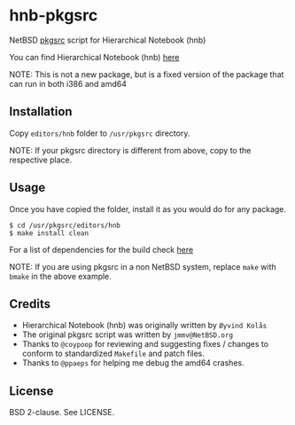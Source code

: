 hnb-pkgsrc
==========

NetBSD [pkgsrc][3] script for Hierarchical Notebook (hnb)

You can find Hierarchical Notebook (hnb) [here][1]

NOTE: This is not a new package, but is a fixed version of the package that can
run in both i386 and amd64

Installation
------------

Copy `editors/hnb` folder to `/usr/pkgsrc` directory.

NOTE: If your pkgsrc directory is different from above, copy to the respective
place.

Usage
-----

Once you have copied the folder, install it as you would do for any package.

`$ cd /usr/pkgsrc/editors/hnb`<br>
`$ make install clean`

For a list of dependencies for the build check [here][2]

NOTE: If you are using pkgsrc in a non NetBSD system, replace `make` with
`bmake` in the above example.

Credits
-------

* Hierarchical Notebook (hnb) was originally written by `Øyvind Kolås`
* The original pkgsrc script was written by `jmmv@NetBSD.org`
* Thanks to `@coypoop` for reviewing and suggesting fixes / changes to conform to
  standardized `Makefile` and patch files.
* Thanks to `@ppaeps` for helping me debug the amd64 crashes.

License
-------

BSD 2-clause. See LICENSE.

[1]: http://hnb.sourceforge.net/
[2]: http://hnb.sourceforge.net/Documentation/
[3]: http://pkgsrc.se/editors/hnb
